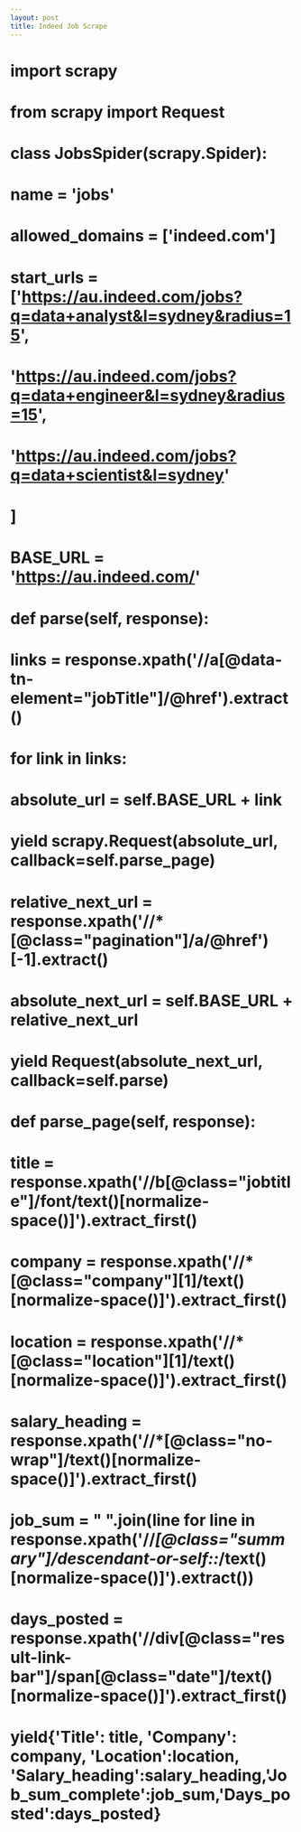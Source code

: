 ```yaml
---
layout: post
title: Indeed Job Scrape
---
```


# import scrapy
# from scrapy import Request


# class JobsSpider(scrapy.Spider):
#     name = 'jobs'
#     allowed_domains = ['indeed.com']
#     start_urls = ['https://au.indeed.com/jobs?q=data+analyst&l=sydney&radius=15',
#                     'https://au.indeed.com/jobs?q=data+engineer&l=sydney&radius=15',
#                     'https://au.indeed.com/jobs?q=data+scientist&l=sydney'
#     ]
#     BASE_URL = 'https://au.indeed.com/'

#     def parse(self, response):
#         links = response.xpath('//a[@data-tn-element="jobTitle"]/@href').extract()

#         for link in links:
#             absolute_url = self.BASE_URL + link
#             yield scrapy.Request(absolute_url, callback=self.parse_page)

#         relative_next_url = response.xpath('//*[@class="pagination"]/a/@href')[-1].extract()
#         absolute_next_url = self.BASE_URL + relative_next_url

#         yield Request(absolute_next_url, callback=self.parse)


#     def parse_page(self, response):
#         title = response.xpath('//b[@class="jobtitle"]/font/text()[normalize-space()]').extract_first()
#         company = response.xpath('//*[@class="company"][1]/text()[normalize-space()]').extract_first()
#         location = response.xpath('//*[@class="location"][1]/text()[normalize-space()]').extract_first()
#         salary_heading = response.xpath('//*[@class="no-wrap"]/text()[normalize-space()]').extract_first()
#         job_sum =  " ".join(line for line in response.xpath('//*[@class="summary"]/descendant-or-self::*/text()[normalize-space()]').extract())
#         days_posted = response.xpath('//div[@class="result-link-bar"]/span[@class="date"]/text()[normalize-space()]').extract_first()

#         yield{'Title': title, 'Company': company, 'Location':location, 'Salary_heading':salary_heading,'Job_sum_complete':job_sum,'Days_posted':days_posted}
